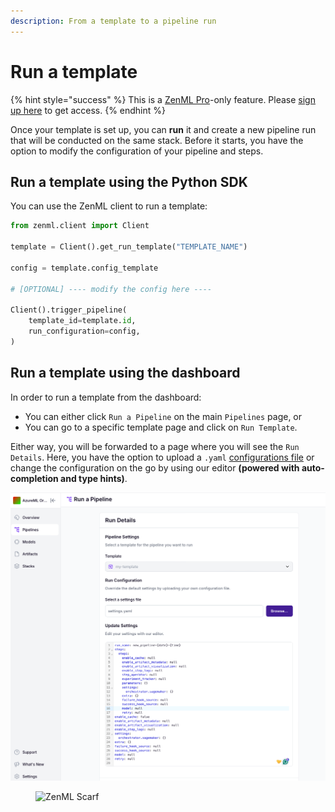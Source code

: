 ```yaml
---
description: From a template to a pipeline run
---
```


# Run a template

{% hint style="success" %}
This is a [ZenML Pro](https://zenml.io/pro)-only feature. Please
[sign up here](https://cloud.zenml.io) to get access.
{% endhint %}

Once your template is set up, you can **run** it and create a new pipeline run 
that will be conducted on the same stack. Before it starts, you have the option
to modify the configuration of your pipeline and steps.

## Run a template using the Python SDK

You can use the ZenML client to run a template:

```python
from zenml.client import Client

template = Client().get_run_template("TEMPLATE_NAME")

config = template.config_template

# [OPTIONAL] ---- modify the config here ----

Client().trigger_pipeline(
    template_id=template.id,
    run_configuration=config,
)
```

## Run a template using the dashboard

In order to run a template from the dashboard:

- You can either click `Run a Pipeline` on the main `Pipelines` page, or
- You can go to a specific template page and click on `Run Template`.

Either way, you will be forwarded to a page where you will see the 
`Run Details`. Here, you have the option to upload a `.yaml` [configurations
file](https://docs.zenml.io/how-to/use-configuration-files) or change the 
configuration on the go by using our editor **(powered with auto-completion and 
type hints)**.

![Run Details](../../.gitbook/assets/run-templates-run-1.png)

<!-- For scarf -->
<figure><img alt="ZenML Scarf" referrerpolicy="no-referrer-when-downgrade" src="https://static.scarf.sh/a.png?x-pxid=f0b4f458-0a54-4fcd-aa95-d5ee424815bc" /></figure>
